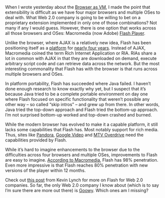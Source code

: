 When I wrote yesterday about the [Browser as
VM](http://devhawk.net/2006/02/03/Browser+As+Virtual+Machine.aspx), I
made the point that extensibility is difficult as we have four major
browsers and multiple OSes to deal with. What Web 2.0 company is going
to be willing to bet on a proprietary extension implemented in only one
of those combinations? Not many if any I would guess. However, there is
one option that works across all those browsers and OSes: Macromedia
(now Adobe) [Flash
Player](http://www.macromedia.com/software/flashplayer/).

Unlike the browser, where AJAX is a relatively new idea, Flash has been
positioning itself as a [platform](http://www.macromedia.com/platform/)
for [nearly four
years](http://download.macromedia.com/pub/flash/whitepapers/richclient.pdf).
Instead of AJAX, Macromedia coined the term Rich Internet Application or
RIA. RIAs share a lot in common with AJAX in that they are downloaded on
demand, execute arbitrary script code and can retrieve data across the
network. But the most interesting commonality that Flash has with the
browser is that runs across multiple browsers and OSes.

In platform portability, Flash has succeeded where Java failed. I
haven’t done enough research to know exactly why yet, but I suspect that
it’s because Java tried to be a complete portable environment on day one
where Flash focused on specific functionality that weren’t possible any
other way – so called “skip intros” – and grew up from there. In other
words, Java tried the top-down approach and Flash tried the bottom-up
approach. I’m not surprised bottom-up worked and top-down crashed and
burned.

While the modern browser has evolved to make it a capable platform, it
still lacks some capabilities that Flash has. Most notably support for
rich media. Thus, sites like [Pandora](http://www.pandora.com/), [Google
Video](http://video.google.com/) and [MTV
Overdrive](http://mtv.com/overdrive) need the capabilities provided by
Flash.

While it’s hard to imagine enhancements to the browser due to the
difficulties across four browsers and multiple OSes, improvements to
Flash are easy to imagine. [According to
Macromedia](http://www.macromedia.com/platform/whitepapers/platform_overview.pdf),
Flash has 98% penetration. Even more impressive is that Flash reaches
80% penetration with new versions of the player within 12 months.

Check out [this post](http://www.klynch.com/archives/000082.html) from
Kevin Lynch for more on Flash for Web 2.0 companies. So far, the only
Web 2.0 company I know about (which is to say I’m sure there are more
out there) is [Goowy](http://www.goowy.com/). Which ones am I missing?
